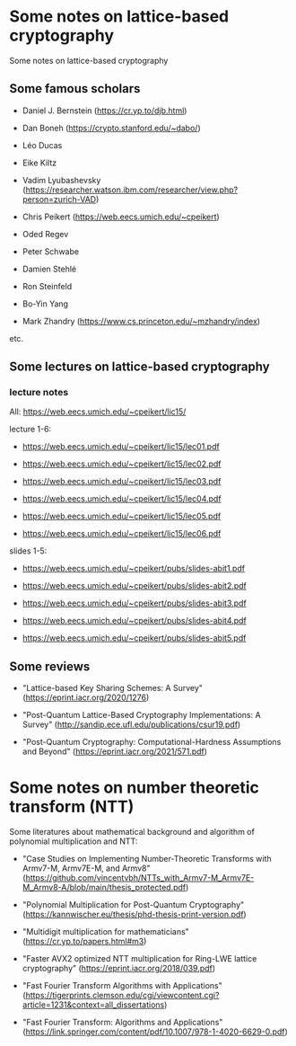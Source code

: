 
# Some notes on lattice-based cryptography

Some notes on lattice-based cryptography


## Some famous scholars

- Daniel J. Bernstein (https://cr.yp.to/djb.html)

- Dan Boneh (https://crypto.stanford.edu/~dabo/)

- Léo Ducas

- Eike Kiltz

- Vadim Lyubashevsky (https://researcher.watson.ibm.com/researcher/view.php?person=zurich-VAD)

- Chris Peikert (https://web.eecs.umich.edu/~cpeikert)

- Oded Regev

- Peter Schwabe

- Damien Stehlé

- Ron Steinfeld

- Bo-Yin Yang

- Mark Zhandry (https://www.cs.princeton.edu/~mzhandry/index)

etc.

## Some lectures on lattice-based cryptography

### lecture notes

All: https://web.eecs.umich.edu/~cpeikert/lic15/

lecture 1-6:

- https://web.eecs.umich.edu/~cpeikert/lic15/lec01.pdf

- https://web.eecs.umich.edu/~cpeikert/lic15/lec02.pdf

- https://web.eecs.umich.edu/~cpeikert/lic15/lec03.pdf

- https://web.eecs.umich.edu/~cpeikert/lic15/lec04.pdf

- https://web.eecs.umich.edu/~cpeikert/lic15/lec05.pdf

- https://web.eecs.umich.edu/~cpeikert/lic15/lec06.pdf

slides 1-5: 

- https://web.eecs.umich.edu/~cpeikert/pubs/slides-abit1.pdf

- https://web.eecs.umich.edu/~cpeikert/pubs/slides-abit2.pdf

- https://web.eecs.umich.edu/~cpeikert/pubs/slides-abit3.pdf

- https://web.eecs.umich.edu/~cpeikert/pubs/slides-abit4.pdf

- https://web.eecs.umich.edu/~cpeikert/pubs/slides-abit5.pdf


## Some reviews

- "Lattice-based Key Sharing Schemes: A Survey" (https://eprint.iacr.org/2020/1276)

- "Post-Quantum Lattice-Based Cryptography Implementations: A Survey" (http://sandip.ece.ufl.edu/publications/csur19.pdf)

- "Post-Quantum Cryptography: Computational-Hardness Assumptions and Beyond" (https://eprint.iacr.org/2021/571.pdf)



# Some notes on number theoretic transform (NTT)


Some literatures about mathematical background and algorithm of polynomial multiplication and NTT:

- "Case Studies on Implementing Number-Theoretic Transforms with Armv7-M, Armv7E-M, and Armv8" (https://github.com/vincentvbh/NTTs_with_Armv7-M_Armv7E-M_Armv8-A/blob/main/thesis_protected.pdf)

- "Polynomial Multiplication for
Post-Quantum Cryptography" (https://kannwischer.eu/thesis/phd-thesis-print-version.pdf)

- "Multidigit multiplication for mathematicians" (https://cr.yp.to/papers.html#m3)

- "Faster AVX2 optimized NTT multiplication for Ring-LWE lattice cryptography" (https://eprint.iacr.org/2018/039.pdf)

- "Fast Fourier Transform Algorithms with Applications" (https://tigerprints.clemson.edu/cgi/viewcontent.cgi?article=1231&context=all_dissertations)

- "Fast Fourier Transform: Algorithms and Applications" (https://link.springer.com/content/pdf/10.1007/978-1-4020-6629-0.pdf)


